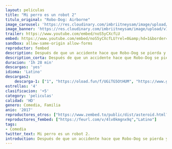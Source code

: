```yaml
---
layout: peliculas
title: "Mi perro es un robot 2"
titulo_original: "Robo-Dog: Airborne"
image_carousel: 'https://res.cloudinary.com/imbriitneysam/image/upload/v1542150371/robot-poster-min.jpg'
image_banner: 'https://res.cloudinary.com/imbriitneysam/image/upload/v1542150371/perro-banner-min.jpg'
trailer: https://www.youtube.com/embed/noS5yCXcfLU
embed: https://www.youtube.com/embed/noS5yCXcfLU?rel=0&amp;hd=1&border=0&wmode=opaque&enablejsapi=1&modestbranding=1&controls=1&showinfo=1
sandbox: allow-same-origin allow-forms
reproductor: fembed
description: Después de que un accidente hace que Robo-Dog se pierda y pierda la memoria, una nueva familia lo acoge. Tyler solicita la ayuda de Barry mientras recorren la ciudad en busca de su mejor amigo robot desaparecido.
description_corta: Después de que un accidente hace que Robo-Dog se pierda y pierda la memoria, una nueva familia lo acoge. Tyler solicita la ayuda de Barry mientras recorren la ciudad en busca de su mejor amigo robot desaparecido.
duracion: '1h 28 min'
descargas: 'yes'
idioma: 'Latino'
descargas2:
    descarga-1: ["1", "https://oload.fun/f/UGiTG5OtHUM", "https://www.google.com/s2/favicons?domain=openload.co","OpenLoad","https://res.cloudinary.com/imbriitneysam/image/upload/v1541473684/mexico.png", "Latino", "Full HD"]
estrellas: '4'
clasificacion: '+5'
category: 'peliculas'
calidad: 'HD'
genero: Comedia, Familia
anio: '2017'
reproductores_otros: ["https://www.zembed.to/public/dist/asteroid.html?id=25c83aafebd53b93c1e2b60e2a4de04c&title=Robo-Dog:%20Airborne","Latino","https://mstream.press/b6wqyhkvmjpr","Latino","https://gdriveplayer.me/embed2.php?link=lzJpp5wszalU8YRelYveUw6BXFuly3lKz1cmG67jOrPGpXUB%252FBSUGKGgn%252BjNktEBBSPrdn54%252FKtRstgftGYewt2zsPyXyCnwrsuA4xDBEksLnwmM%252Bj4tA0I2pPQ3ONoRzAP8G7twkz5jRg%252BzdUGarOOC%252Fp28W5%252FIIIHaqq%252FpzNlPylnvsxzXCNzvlLdgNOkc8tIX93PHxpe1RZoW8re%252Fmb","Subtitulado"]
reproductores_fembed: ["https://feurl.com/v/4lv0kmgnx9q","Latino"]
tags:
- Comedia
twitter_text: Mi perro es un robot 2.
introduction: Después de que un accidente hace que Robo-Dog se pierda y pierda la memoria, una nueva familia lo acoge. Tyler solicita la ayuda de Barry mientras recorren la ciudad en busca de su mejor amigo robot desaparecido.
---
```



 







